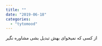 ```yaml
---
title: ""
date: "2019-06-18"
categories: 
  - "tytomood"
---
```


از کسی که نمیخوای بهش تبدیل بشی مشاوره نگیر
